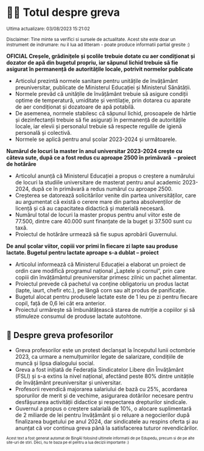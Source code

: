 # 👩‍🏫 Totul despre greva
<sub>Ultima actualizare: 03/08/2023 15:21:02</sub>

<sub>Disclaimer: Tine minte sa verifici si sursele de actualitate. Acest site este doar un instrument de indrumare: nu il lua ad litteram - poate produce informatii partial gresite :)</sub>

**OFICIAL Creșele, grădinițele și școlile trebuie dotate cu aer condiționat și dozator de apă din bugetul propriu, iar săpunul lichid trebuie să fie asigurat în permanență de autoritățile locale, potrivit normelor publicate**
- Articolul prezintă normele sanitare pentru unitățile de învățământ preuniversitar, publicate de Ministerul Educației și Ministerul Sănătății.
- Normele prevăd că unitățile de învățământ trebuie să asigure condiții optime de temperatură, umiditate și ventilație, prin dotarea cu aparate de aer condiționat și dozatoare de apă potabilă.
- De asemenea, normele stabilesc că săpunul lichid, prosoapele de hârtie și dezinfectanții trebuie să fie asigurați în permanență de autoritățile locale, iar elevii și personalul trebuie să respecte regulile de igienă personală și colectivă.
- Normele se aplică pentru anul școlar 2023-2024 și următoarele.

**Numărul de locuri la master în anul universitar 2023-2024 crește cu câteva sute, după ce a fost redus cu aproape 2500 în primăvară  – proiect de hotărâre**
- Articolul anunță că Ministerul Educației a propus o creștere a numărului de locuri la studiile universitare de masterat pentru anul academic 2023-2024, după ce în primăvară a redus numărul cu aproape 2500.
- Creșterea se datorează solicitărilor venite din partea universităților, care au argumentat că există o cerere mare din partea absolvenților de licență și că au capacitatea didactică și materială necesară.
- Numărul total de locuri la master propus pentru anul viitor este de 77.500, dintre care 40.000 sunt finanțate de la buget și 37.500 sunt cu taxă.
- Proiectul de hotărâre urmează să fie supus aprobării Guvernului.

**De anul școlar viitor, copiii vor primi în fiecare zi lapte sau produse lactate. Bugetul pentru lactate aproape s-a dublat – proiect**
- Articolul informează că Ministerul Educației a elaborat un proiect de ordin care modifică programul național „Laptele și cornul”, prin care copiii din învățământul preuniversitar primesc zilnic un pachet alimentar.
- Proiectul prevede că pachetul va conține obligatoriu un produs lactat (lapte, iaurt, chefir etc.), pe lângă corn sau alt produs de panificație.
- Bugetul alocat pentru produsele lactate este de 1 leu pe zi pentru fiecare copil, față de 0,6 lei cât era anterior.
- Proiectul urmărește să îmbunătățească starea de nutriție a copiilor și să stimuleze consumul de produse lactate autohtone.

## 🏫 Despre greva profesorilor
- Greva profesorilor este un protest declanșat la începutul lunii octombrie 2023, ca urmare a nemulțumirilor legate de salarizare, condițiile de muncă și lipsa dialogului social.
- Greva a fost inițiată de Federația Sindicatelor Libere din Învățământ (FSLI) și s-a extins la nivel național, afectând peste 80% dintre unitățile de învățământ preuniversitar și universitar.
- Profesorii revendică majorarea salariului de bază cu 25%, acordarea sporurilor de merit și de vechime, asigurarea dotărilor necesare pentru desfășurarea activității didactice și respectarea drepturilor sindicale.
- Guvernul a propus o creștere salarială de 10%, o alocare suplimentară de 2 miliarde de lei pentru învățământ și o reluare a negocierilor după finalizarea bugetului pe anul 2024, dar sindicatele au respins oferta și au anunțat că vor continua greva până la satisfacerea tuturor revendicărilor.


<sub><sub>Acest text a fost generat automat de BingAI folosind ultimele informatii de pe Edupedu, precum si de pe alte site-uri de stiri. Deci, nu te baza pe el pentru a lua decizii importante :)</sub></sub>